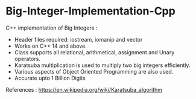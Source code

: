 # Big-Integer-Implementation-Cpp
C++ implementation of Big Integers : 

* Header files required: iostream, iomanip and vector
* Works on C++ 14 and above.
* Class supports all relational, arithmetical, assignment and Unary operators.
* Karatsuba multiplication is used to multiply two big integers efficiently.
* Various aspects of Object Oriented Programming are also used.
* Accurate upto 1 Billion Digits

References : https://en.wikipedia.org/wiki/Karatsuba_algorithm

